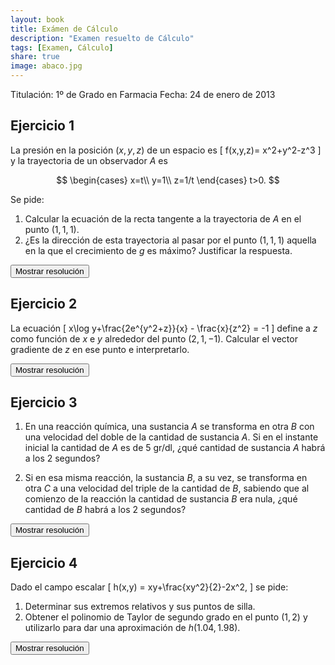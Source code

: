 ```yaml
---
layout: book
title: Exámen de Cálculo
description: "Examen resuelto de Cálculo"
tags: [Examen, Cálculo]
share: true
image: abaco.jpg
---
```


Titulación: 1º de Grado en Farmacia
Fecha: 24 de enero de 2013 

## Ejercicio 1
La presión en la posición $(x,y,z)$ de un espacio es 
\[
f(x,y,z)= x^2+y^2-z^3
\]
y la trayectoria de un observador $A$ es 

$$
\begin{cases}
x=t\\
y=1\\
z=1/t
\end{cases}
t>0.
$$

Se pide:

1. Calcular la ecuación de la recta tangente a la trayectoria de $A$ en el punto $(1,1,1)$.
2. ¿Es la dirección de esta trayectoria al pasar por el punto $(1,1,1)$ aquella en la que el crecimiento de $g$ es máximo? Justificar la respuesta. 

<div><button class="answer">Mostrar resolución</button></div>

<p id="respuesta" style="display: none">
<iframe width="640" height="360" src="//www.youtube.com/embed/sD8EuO2YU7k" frameborder="0" allowfullscreen></iframe>
</p>

## Ejercicio 2
La ecuación 
\[
x\log y+\frac{2e^{y^2+z}}{x} - \frac{x}{z^2} = -1
\] 
define a $z$ como función de $x$ e $y$ alrededor del punto $(2,1,-1)$. Calcular el vector gradiente de $z$ en ese punto e interpretarlo.

<div><button class="answer">Mostrar resolución</button></div>

<p id="respuesta" style="display: none">
<iframe width="640" height="360" src="//www.youtube.com/embed/T4YMY06fWbA" frameborder="0" allowfullscreen></iframe>
</p>

## Ejercicio 3

1. En una reacción química, una sustancia $A$ se transforma en otra $B$ con una velocidad del doble de la cantidad de sustancia $A$. Si en el instante inicial la cantidad de $A$ es de $5$ gr/dl, ¿qué cantidad de sustancia $A$ habrá a los 2 segundos? 

2. Si en esa misma reacción, la sustancia $B$, a su vez, se transforma en otra $C$ a una velocidad del triple de la cantidad de $B$, sabiendo que al comienzo de la reacción la cantidad de sustancia $B$ era nula, ¿qué cantidad de $B$ habrá a los 2 segundos?

<div><button class="answer">Mostrar resolución</button></div>

<p id="respuesta" style="display: none">
<iframe width="640" height="360" src="//www.youtube.com/embed/4a1V7vlDwIk" frameborder="0" allowfullscreen></iframe>
</p>

## Ejercicio 4
Dado el campo escalar
\[
h(x,y) = xy+\frac{xy^2}{2}-2x^2,
\]
se pide:

1. Determinar sus extremos relativos y sus puntos de silla.
2. Obtener el polinomio de Taylor de segundo grado en el punto $(1,2)$ y utilizarlo para dar una aproximación de $h(1.04,\,1.98)$.

<div><button class="answer">Mostrar resolución</button></div>

<p id="respuesta" style="display: none">
<iframe width="640" height="360" src="//www.youtube.com/embed/xyGiBob14YU" frameborder="0" allowfullscreen></iframe>
</p>
